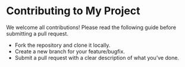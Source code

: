 # Contributing to My Project

We welcome all contributions! Please read the following guide before submitting a pull request.

- Fork the repository and clone it locally.
- Create a new branch for your feature/bugfix.
- Submit a pull request with a clear description of what you’ve done.
